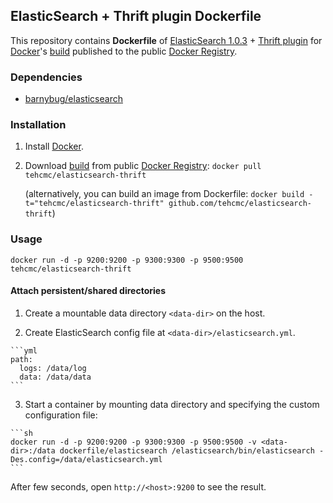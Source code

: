 ## ElasticSearch + Thrift plugin Dockerfile


This repository contains **Dockerfile** of [ElasticSearch 1.0.3](http://www.elasticsearch.org/) + [Thrift plugin](https://github.com/elasticsearch/elasticsearch-transport-thrift) for [Docker](https://www.docker.io/)'s [build](https://index.docker.io/u/tehcmc/elasticsearch-thrift/) published to the public [Docker Registry](https://index.docker.io/).


### Dependencies

* [barnybug/elasticsearch](https://github.com/barnybug/dockerfiles/tree/master/elasticsearch)


### Installation

1. Install [Docker](https://www.docker.io/).

2. Download [build](https://index.docker.io/u/tehcmc/elasticsearch-thrift/) from public [Docker Registry](https://index.docker.io/): `docker pull tehcmc/elasticsearch-thrift`

   (alternatively, you can build an image from Dockerfile: `docker build -t="tehcmc/elasticsearch-thrift" github.com/tehcmc/elasticsearch-thrift`)


### Usage

    docker run -d -p 9200:9200 -p 9300:9300 -p 9500:9500 tehcmc/elasticsearch-thrift

#### Attach persistent/shared directories

  1. Create a mountable data directory `<data-dir>` on the host.

  2. Create ElasticSearch config file at `<data-dir>/elasticsearch.yml`.

    ```yml
    path:
      logs: /data/log
      data: /data/data
    ```

  3. Start a container by mounting data directory and specifying the custom configuration file:

    ```sh
    docker run -d -p 9200:9200 -p 9300:9300 -p 9500:9500 -v <data-dir>:/data dockerfile/elasticsearch /elasticsearch/bin/elasticsearch -Des.config=/data/elasticsearch.yml
    ```

After few seconds, open `http://<host>:9200` to see the result.
